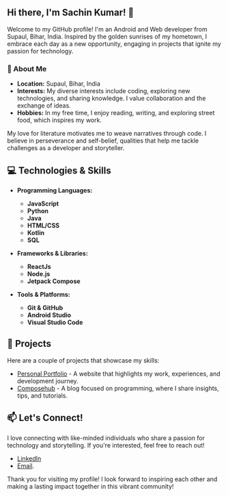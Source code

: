 ## Hi there, I'm Sachin Kumar! 👋

Welcome to my GitHub profile! I'm an Android and Web developer from Supaul, Bihar, India. Inspired by the golden sunrises of my hometown, I embrace each day as a new opportunity, engaging in projects that ignite my passion for technology.

### 🌱 About Me

- **Location:** Supaul, Bihar, India
- **Interests:** My diverse interests include coding, exploring new technologies, and sharing knowledge. I value collaboration and the exchange of ideas.
- **Hobbies:** In my free time, I enjoy reading, writing, and exploring street food, which inspires my work.

My love for literature motivates me to weave narratives through code. I believe in perseverance and self-belief, qualities that help me tackle challenges as a developer and storyteller.

## 💻 Technologies & Skills

- **Programming Languages:** 
  - **JavaScript** 
  - **Python**
  - **Java** 
  - **HTML/CSS**
  - **Kotlin**
  - **SQL** 

- **Frameworks & Libraries:**
  - **ReactJs** 
  - **Node.js**
  - **Jetpack Compose** 

- **Tools & Platforms:**
  - **Git & GitHub** 
  - **Android Studio** 
  - **Visual Studio Code**

## 🌟 Projects

Here are a couple of projects that showcase my skills:

- [Personal Portfolio](https://sk2105.github.io/MyPortfolio/) - A website that highlights my work, experiences, and development journey.
- [Composehub](https://composehub.in/) - A blog focused on programming, where I share insights, tips, and tutorials.

## 📫 Let's Connect!

I love connecting with like-minded individuals who share a passion for technology and storytelling. If you're interested, feel free to reach out!

- [LinkedIn](https://www.linkedin.com/in/saching91/) 
- [Email](mailto:s.kumar911784@gmail.com).

Thank you for visiting my profile! I look forward to inspiring each other and making a lasting impact together in this vibrant community!

